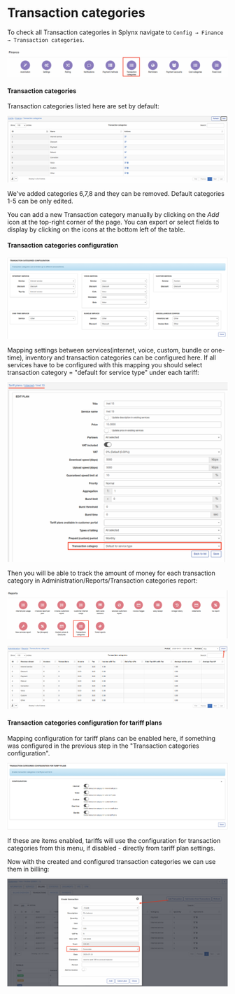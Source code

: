 Transaction categories
=============

To check all Transaction categories in Splynx navigate to `Config → Finance → Transaction categories`.

![Main menu](icon.png)

#### Transaction categories

Transaction categories listed here are set by default:

![List](list.png)

We've added categories 6,7,8 and they can be removed. Default categories 1-5 can be only edited.

You can add a new Transaction category manually by clicking on the *Add* icon at the top-right corner of the page. You can export or select fields to display by clicking on the icons at the bottom left of the table.

#### Transaction categories configuration

![Mapping](mapping.png)

Mapping settings between services(internet, voice, custom, bundle or one-time), inventory and transaction categories can be configured here. If all services have to be configured with this mapping you should select transaction category = "default for service type" under each tariff:

![tariff](tariff.png)

Then you will be able to track the amount of money for each transaction category in Administration/Reports/Transaction categories report:

![Reports](reports.png)

![Report](report1.png)

#### Transaction categories configuration for tariff plans

Mapping configuration for tariff plans can be enabled here, if something was configured in the previous step in the "Transaction categories configuration".

![Enable](enable.png)

If these are items enabled, tariffs will use the configuration for transaction categories from this menu, if disabled - directly from tariff plan settings.

Now with the created and configured transaction categories we can use them in billing:

![Customer billing](customer_billing.png)
